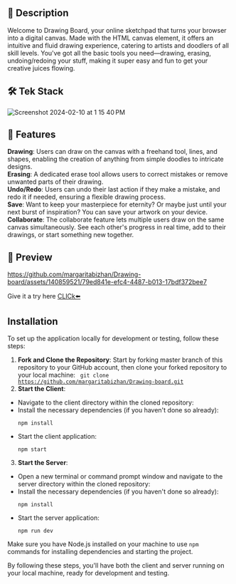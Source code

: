 ## 🎨 Description
Welcome to Drawing Board, your online sketchpad that turns your browser into a digital canvas. Made with the HTML canvas element, it offers an intuitive and fluid drawing experience, catering to artists and doodlers of all skill levels. You've got all the basic tools you need—drawing, erasing, undoing/redoing your stuff, making it super easy and fun to get your creative juices flowing.

## 🛠️ Tek Stack
![Screenshot 2024-02-10 at 1 15 40 PM](https://github.com/margaritabizhan/Drawing-board/assets/140859521/3fc7cf70-f024-4d82-9382-8980a9b0d8ce)


## 🌟 Features
**Drawing**: Users can draw on the canvas with a freehand tool, lines, and shapes, enabling the creation of anything from simple doodles to intricate designs.</br>
**Erasing**: A dedicated erase tool allows users to correct mistakes or remove unwanted parts of their drawing.</br>
**Undo/Redo**: Users can undo their last action if they make a mistake, and redo it if needed, ensuring a flexible drawing process.</br>
**Save**: Want to keep your masterpiece for eternity? Or maybe just until your next burst of inspiration? You can save your artwork on your device.</br>
**Collaborate**: The collaborate feature lets multiple users draw on the same canvas simultaneously. See each other's progress in real time, add to their drawings, or start something new together. 


## 🚀 Preview
https://github.com/margaritabizhan/Drawing-board/assets/140859521/79ed841e-efc4-4487-b013-17bdf372bee7

Give it a try here
[CLICk⬅️](https://drawing-board-margaritabizhans-projects.vercel.app)

## Installation
To set up the application locally for development or testing, follow these steps:

1. **Fork and Clone the Repository**: Start by forking master branch of this repository to your GitHub account, then clone your forked repository to your local machine:
   <code> git clone https://github.com/margaritabizhan/Drawing-board.git</code>
2. **Start the Client**:
- Navigate to the client directory within the cloned repository:
- Install the necessary dependencies (if you haven't done so already):
  ```
  npm install
  ```
- Start the client application:
  ```
  npm start
  ```

3. **Start the Server**:
- Open a new terminal or command prompt window and navigate to the server directory within the cloned repository:
- Install the necessary dependencies (if you haven't done so already):
  ```
  npm install
  ```
- Start the server application:
  ```
  npm run dev
  ```

Make sure you have Node.js installed on your machine to use `npm` commands for installing dependencies and starting the project.

By following these steps, you'll have both the client and server running on your local machine, ready for development and testing.
